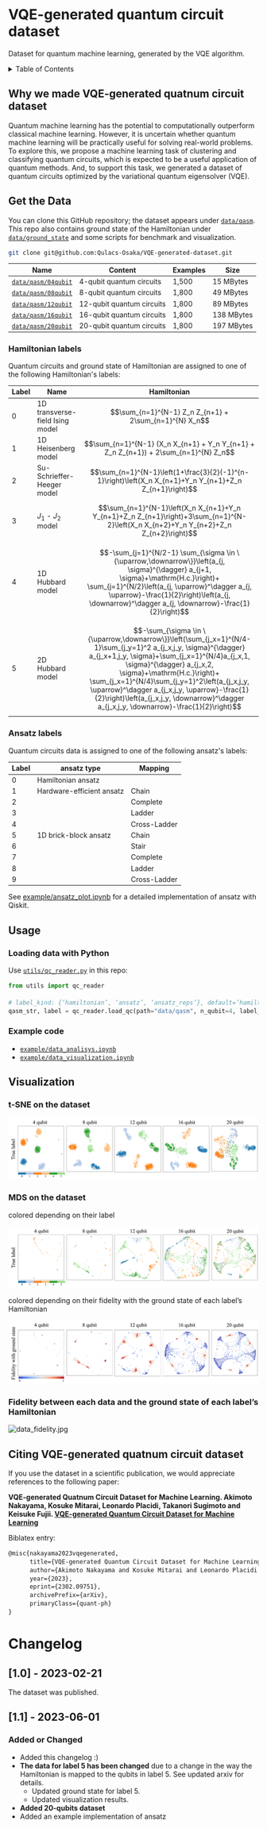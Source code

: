 # VQE-generated quantum circuit dataset

Dataset for quantum machine learning, generated by the VQE algorithm.

<details><summary>Table of Contents</summary><p>

* [Why we made VQE-generated quatnum circuit dataset](#why-we-made)
* [Get the Data](#get-the-data)
* [Usage](#usage)
* [Visualization](#visualization)
* [Citing VQE-generated quatnum circuit dataset](#citing)

[//]: # (* [License]&#40;#license&#41;)

</p></details><p></p>

## <a name="why-we-made"></a>Why we made VQE-generated quatnum circuit dataset

Quantum machine learning has the potential to computationally outperform classical machine learning. However, it is
uncertain whether quantum machine learning will be practically useful for solving real-world problems. To explore this,
we propose a machine learning task of clustering and classifying quantum circuits, which is expected to be a useful
application of quantum methods. And, to support this task, we generated a dataset of quantum circuits optimized by the
variational quantum eigensolver (VQE).


[//]: # (### Presentation slide of the study)

## <a name="get-the-data"></a>Get the Data

You can clone this GitHub repository; the dataset appears under [`data/qasm`](data%2Fqasm).
This repo also contains ground state of the Hamiltonian under [`data/ground_state`](data%2Fground_state) and some scripts for benchmark and
visualization.

```bash
git clone git@github.com:Qulacs-Osaka/VQE-generated-dataset.git
```

| Name                                         | Content                   | Examples | Size       |
|----------------------------------------------|---------------------------|----------|------------|
| [`data/qasm/04qubit`](data%2Fqasm%2F04qubit) | 4-qubit quantum circuits  | 1,500    | 15 MBytes  |
| [`data/qasm/08qubit`](data%2Fqasm%2F08qubit) | 8-qubit quantum circuits  | 1,800    | 49 MBytes  |
| [`data/qasm/12qubit`](data%2Fqasm%2F12qubit) | 12-qubit quantum circuits | 1,800    | 89 MBytes  |
| [`data/qasm/16qubit`](data%2Fqasm%2F16qubit) | 16-qubit quantum circuits | 1,800    | 138 MBytes |
| [`data/qasm/20qubit`](data%2Fqasm%2F20qubit) | 20-qubit quantum circuits | 1,800    | 197 MBytes |
### Hamiltonian labels

Quantum circuits and ground state of Hamiltonian are assigned to one of the following Hamiltonian's labels:

| Label | Name                            | Hamiltonian                                                                                                                                                                                                                                                                                                                                                                                                                   |
|-------|---------------------------------|-------------------------------------------------------------------------------------------------------------------------------------------------------------------------------------------------------------------------------------------------------------------------------------------------------------------------------------------------------------------------------------------------------------------------------|
| 0     | 1D transverse-field Ising model | $$\sum_{n=1}^{N-1} Z_n Z_{n+1} + 2\sum_{n=1}^{N} X_n$$                                                                                                                                                                                                                                                                                                                                                                        |
| 1     | 1D Heisenberg model             | $$\sum_{n=1}^{N-1} (X_n X_{n+1} + Y_n Y_{n+1} + Z_n Z_{n+1}) + 2\sum_{n=1}^{N} Z_n$$                                                                                                                                                                                                                                                                                                                                          |
| 2     | Su-Schrieffer-Heeger model      | $$\sum_{n=1}^{N-1}\left(1+\frac{3}{2}(-1)^{n-1}\right)\left(X_n X_{n+1}+Y_n Y_{n+1}+Z_n Z_{n+1}\right)$$                                                                                                                                                                                                                                                                                                                          |
| 3     | $J_1$ - $J_2$ model             | $$\sum_{n=1}^{N-1}\left(X_n X_{n+1}+Y_n Y_{n+1}+Z_n Z_{n+1}\right)+3\sum_{n=1}^{N-2}\left(X_n X_{n+2}+Y_n Y_{n+2}+Z_n Z_{n+2}\right)$$                                                                                                                                                                                                                                                                                           |
| 4     | 1D Hubbard model                | $$-\sum_{j=1}^{N/2-1} \sum_{\sigma \in \{\uparrow,\downarrow\}}\left(a_{j, \sigma}^{\dagger} a_{j+1, \sigma}+\mathrm{H.c.}\right)+ \sum_{j=1}^{N/2}\left(a_{j, \uparrow}^\dagger a_{j, \uparrow}-\frac{1}{2}\right)\left(a_{j, \downarrow}^\dagger a_{j, \downarrow}-\frac{1}{2}\right)$$                                                                                                                                     |
| 5     | 2D Hubbard model                | $$-\sum_{\sigma \in \{\uparrow,\downarrow\}}\left(\sum_{j_x=1}^{N/4-1}\sum_{j_y=1}^2 a_{j_x,j_y, \sigma}^{\dagger} a_{j_x+1,j_y, \sigma}+\sum_{j_x=1}^{N/4}a_{j_x,1, \sigma}^{\dagger} a_{j_x,2, \sigma}+\mathrm{H.c.}\right)+ \sum_{j_x=1}^{N/4}\sum_{j_y=1}^2\left(a_{j_x,j_y, \uparrow}^\dagger a_{j_x,j_y, \uparrow}-\frac{1}{2}\right)\left(a_{j_x,j_y, \downarrow}^\dagger a_{j_x,j_y, \downarrow}-\frac{1}{2}\right)$$ |

### Ansatz labels

Quantum circuits data is assigned to one of the following ansatz's labels:

| Label | ansatz type               | Mapping      |
|-------|---------------------------|--------------|
| 0     | Hamiltonian ansatz        |              |
| 1     | Hardware-efficient ansatz | Chain        |
| 2     |                           | Complete     |
| 3     |                           | Ladder       |
| 4     |                           | Cross-Ladder |
| 5     | 1D brick-block ansatz     | Chain        |
| 6     |                           | Stair        |
| 7     |                           | Complete     |
| 8     |                           | Ladder       |
| 9     |                           | Cross-Ladder |

See [example/ansatz_plot.ipynb](example%2Fansatz_plot.ipynb) for a detailed implementation of ansatz with Qiskit.
## <a name="usage"></a>Usage

### Loading data with Python

Use [`utils/qc_reader.py`](utils%2Fqc_reader.py) in this repo:

```python
from utils import qc_reader

# label_kind: {‘hamiltonian’, ‘ansatz’, ‘ansatz_reps’}, default=’hamiltonian’
qasm_str, label = qc_reader.load_qc(path="data/qasm", n_qubit=4, label_kind="hamiltonian")
```

### Example code

- [`example/data_analisys.ipynb`](example%2Fdata_analisys.ipynb)
- [`example/data_visualization.ipynb`](example%2Fdata_visualization.ipynb)

## <a name="visualization"></a>Visualization

### t-SNE on the dataset

![tsne.jpg](doc%2Fimage%2Ftsne.jpg)

### MDS on the dataset

colored depending on their label

![mds.jpg](doc%2Fimage%2Fmds.jpg)

colored depending on their fidelity with the ground state of each label’s Hamiltonian

![mds_fidelity.jpg](doc%2Fimage%2Fmds_fidelity.jpg)

### Fidelity between each data and the ground state of each label’s Hamiltonian

![data_fidelity.jpg](doc%2Fimage%2Fdata_fidelity.jpg)

## <a name="citing"></a> Citing VQE-generated quatnum circuit dataset

If you use the dataset in a scientific publication, we would appreciate references to the following paper:

**VQE-generated Quatnum Circuit Dataset for Machine Learning. Akimoto Nakayama, Kosuke Mitarai, Leonardo Placidi,
Takanori Sugimoto and Keisuke Fujii. [VQE-generated Quantum Circuit Dataset for Machine Learning](https://arxiv.org/abs/2302.09751)**



Biblatex entry:

```latex
@misc{nakayama2023vqegenerated,
      title={VQE-generated Quantum Circuit Dataset for Machine Learning}, 
      author={Akimoto Nakayama and Kosuke Mitarai and Leonardo Placidi and Takanori Sugimoto and Keisuke Fujii},
      year={2023},
      eprint={2302.09751},
      archivePrefix={arXiv},
      primaryClass={quant-ph}
}
```

[//]: # (## <a name="license"></a>License)

# Changelog

## [1.0] - 2023-02-21
The dataset was published.

## [1.1] - 2023-06-01

### Added or Changed
- Added this changelog :)
- **The data for label 5 has been changed** due to a change in the way the Hamiltonian is mapped to the qubits in label 5. See updated arxiv for details.
  - Updated ground state for label 5.
  - Updated visualization results.
- **Added 20-qubits dataset**
- Added an example implementation of ansatz
